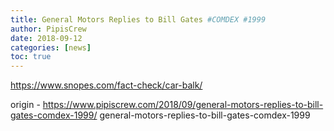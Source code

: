 ```yaml
---
title: General Motors Replies to Bill Gates #COMDEX #1999
author: PipisCrew
date: 2018-09-12
categories: [news]
toc: true
---
```


https://www.snopes.com/fact-check/car-balk/

origin - https://www.pipiscrew.com/2018/09/general-motors-replies-to-bill-gates-comdex-1999/ general-motors-replies-to-bill-gates-comdex-1999
